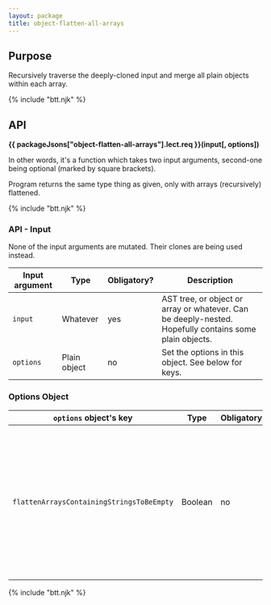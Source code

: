 ```yaml
---
layout: package
title: object-flatten-all-arrays
---
```


## Purpose

Recursively traverse the deeply-cloned input and merge all plain objects within each array.

{% include "btt.njk" %}

## API

**{{ packageJsons["object-flatten-all-arrays"].lect.req }}(input[, options])**

In other words, it's a function which takes two input arguments, second-one being optional (marked by square brackets).

Program returns the same type thing as given, only with arrays (recursively) flattened.

{% include "btt.njk" %}

### API - Input

None of the input arguments are mutated. Their clones are being used instead.

| Input argument | Type         | Obligatory? | Description                                                                                            |
| -------------- | ------------ | ----------- | ------------------------------------------------------------------------------------------------------ |
| `input`        | Whatever     | yes         | AST tree, or object or array or whatever. Can be deeply-nested. Hopefully contains some plain objects. |
| `options`      | Plain object | no          | Set the options in this object. See below for keys.                                                    |

### Options Object

| `options` object's key                    | Type    | Obligatory? | Default | Description                                                                                                                                     |
| ----------------------------------------- | ------- | ----------- | ------- | ----------------------------------------------------------------------------------------------------------------------------------------------- |
| `flattenArraysContainingStringsToBeEmpty` | Boolean | no          | `false` | If any arrays contain strings, flatten them to be empty thing. This is turned off by default, but it's what you actually need most of the time. |

{% include "btt.njk" %}
